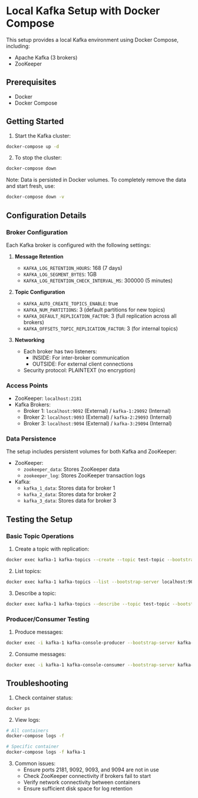 # Local Kafka Setup with Docker Compose

This setup provides a local Kafka environment using Docker Compose, including:
- Apache Kafka (3 brokers)
- ZooKeeper

## Prerequisites
- Docker
- Docker Compose

## Getting Started

1. Start the Kafka cluster:
```bash
docker-compose up -d
```

2. To stop the cluster:
```bash
docker-compose down
```

Note: Data is persisted in Docker volumes. To completely remove the data and start fresh, use:
```bash
docker-compose down -v
```

## Configuration Details

### Broker Configuration
Each Kafka broker is configured with the following settings:

1. **Message Retention**
   - `KAFKA_LOG_RETENTION_HOURS`: 168 (7 days)
   - `KAFKA_LOG_SEGMENT_BYTES`: 1GB
   - `KAFKA_LOG_RETENTION_CHECK_INTERVAL_MS`: 300000 (5 minutes)

2. **Topic Configuration**
   - `KAFKA_AUTO_CREATE_TOPICS_ENABLE`: true
   - `KAFKA_NUM_PARTITIONS`: 3 (default partitions for new topics)
   - `KAFKA_DEFAULT_REPLICATION_FACTOR`: 3 (full replication across all brokers)
   - `KAFKA_OFFSETS_TOPIC_REPLICATION_FACTOR`: 3 (for internal topics)

3. **Networking**
   - Each broker has two listeners:
     - INSIDE: For inter-broker communication
     - OUTSIDE: For external client connections
   - Security protocol: PLAINTEXT (no encryption)

### Access Points
- ZooKeeper: `localhost:2181`
- Kafka Brokers:
  - Broker 1: `localhost:9092` (External) / `kafka-1:29092` (Internal)
  - Broker 2: `localhost:9093` (External) / `kafka-2:29093` (Internal)
  - Broker 3: `localhost:9094` (External) / `kafka-3:29094` (Internal)

### Data Persistence
The setup includes persistent volumes for both Kafka and ZooKeeper:
- ZooKeeper:
  - `zookeeper_data`: Stores ZooKeeper data
  - `zookeeper_log`: Stores ZooKeeper transaction logs
- Kafka:
  - `kafka_1_data`: Stores data for broker 1
  - `kafka_2_data`: Stores data for broker 2
  - `kafka_3_data`: Stores data for broker 3

## Testing the Setup

### Basic Topic Operations
1. Create a topic with replication:
```bash
docker exec kafka-1 kafka-topics --create --topic test-topic --bootstrap-server localhost:9092 --replication-factor 3 --partitions 3
```

2. List topics:
```bash
docker exec kafka-1 kafka-topics --list --bootstrap-server localhost:9092
```

3. Describe a topic:
```bash
docker exec kafka-1 kafka-topics --describe --topic test-topic --bootstrap-server localhost:9092
```

### Producer/Consumer Testing
1. Produce messages:
```bash
docker exec -i kafka-1 kafka-console-producer --bootstrap-server kafka-1:29092 --topic test-topic
```

2. Consume messages:
```bash
docker exec -i kafka-1 kafka-console-consumer --bootstrap-server kafka-1:29092 --topic test-topic --from-beginning
```

## Troubleshooting
1. Check container status:
```bash
docker ps
```

2. View logs:
```bash
# All containers
docker-compose logs -f

# Specific container
docker-compose logs -f kafka-1
```

3. Common issues:
   - Ensure ports 2181, 9092, 9093, and 9094 are not in use
   - Check ZooKeeper connectivity if brokers fail to start
   - Verify network connectivity between containers
   - Ensure sufficient disk space for log retention
